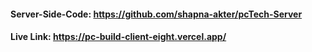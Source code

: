#### Server-Side-Code: https://github.com/shapna-akter/pcTech-Server
#### Live Link: https://pc-build-client-eight.vercel.app/